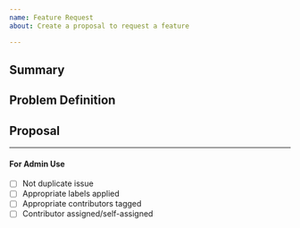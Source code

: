 ```yaml
---
name: Feature Request
about: Create a proposal to request a feature

---
```



<!-- --------------------------------------------------------

Thank you for opening an issue.  

Before submitting this request please review this template.
 -------------------------------------------------------- -->


## Summary

<!-- Short, concise description of the proposed feature -->

## Problem Definition

<!-- Why do we need this feature? 
What problems may be addressed by introducing this feature?
What benefits are gained by including this feature?
Are there any disadvantages of including this feature? -->

## Proposal

<!-- Detailed description of requirements of implementation -->

____

#### For Admin Use

- [ ] Not duplicate issue
- [ ] Appropriate labels applied
- [ ] Appropriate contributors tagged
- [ ] Contributor assigned/self-assigned